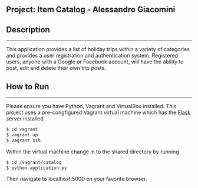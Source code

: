 ## Project: Item Catalog - Alessandro Giacomini
## Description
-----------------------------------
This application provides a list of holiday trips within a variety of categories and provides a user registration and authentication system. Registered users, anyone with a Google or Facebook account, will have the ability to post, edit and delete their own trip posts.

## How to Run
------------------

Please ensure you have Python, Vagrant and VirtualBox installed. This project uses a pre-congfigured Vagrant virtual machine which has the [Flask](http://flask.pocoo.org/) server installed.

```bash
$ cd vagrant
$ vagrant up
$ vagrant ssh
```

Within the virtual machine change in to the shared directory by running

```bash
$ cd /vagrant/catalog
$ python application.py
```

Then navigate to localhost:5000 on your favorite browser.